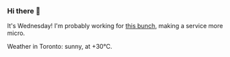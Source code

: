 ### Hi there :wave:

It's Wednesday! I'm probably working for [this bunch](https://github.com/kohofinancial), making a service more micro.

Weather in Toronto: sunny, at +30°C.
